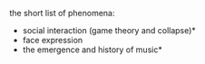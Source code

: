 the short list of phenomena:
- social interaction (game theory and collapse)*
- face expression
- the emergence and history of music*



